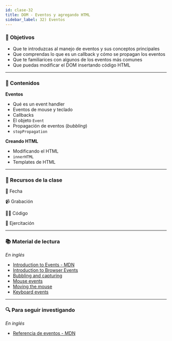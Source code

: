 ```yaml
---
id: clase-32
title: DOM - Eventos y agregando HTML
sidebar_label: 32) Eventos
---
```


### 🏁 Objetivos

- Que te introduzcas al manejo de eventos y sus conceptos principales
- Que comprendas lo que es un callback y cómo se propagan los eventos
- Que te familiarices con algunos de los eventos más comunes
- Que puedas modificar el DOM insertando código HTML

---

### 📝 Contenidos

**Eventos**

- Qué es un event handler
- Eventos de mouse y teclado
- Callbacks
- El objeto `Event`
- Propagación de eventos (_bubbling_)
- `stopPropagation`

**Creando HTML**

- Modificando el HTML
- `innerHTML`
- Templates de HTML

---

### 🚀 Recursos de la clase

📆 Fecha

📹 Grabación

👩‍💻 Código

💪 Ejercitación

---

### 📚 Material de lectura

_En inglés_

- [Introduction to Events - MDN](https://developer.mozilla.org/en-US/docs/Learn/JavaScript/Building_blocks/Events)
- [Introduction to Browser Events](https://javascript.info/introduction-browser-events)
- [Bubbling and capturing](https://javascript.info/bubbling-and-capturing)
- [Mouse events](https://javascript.info/mouse-events-basics)
- [Moving the mouse](https://javascript.info/mousemove-mouseover-mouseout-mouseenter-mouseleave)
- [Keyboard events](https://javascript.info/keyboard-events)

---

### 🔍 Para seguir investigando

_En inglés_

- [Referencia de eventos - MDN](https://developer.mozilla.org/en-US/docs/Web/Events)
